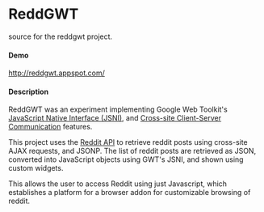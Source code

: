 ReddGWT
=======
source for the reddgwt project.

#### Demo
http://reddgwt.appspot.com/


#### Description

ReddGWT was an experiment implementing Google Web Toolkit's [JavaScript Native Interface (JSNI)](http://www.gwtproject.org/doc/latest/DevGuideCodingBasicsJSNI.html), and [ Cross-site Client-Server Communication](http://www.gwtproject.org/doc/latest/tutorial/Xsite.html) features.


This project uses the [Reddit API](http://www.reddit.com/dev/api) to retrieve reddit posts using cross-site AJAX requests, and JSONP. The list of reddit posts are retrieved as JSON, converted into JavaScript objects using GWT's JSNI, and shown using custom widgets.

This allows the user to access Reddit using just Javascript, which establishes a platform for a browser addon for customizable browsing of reddit.
